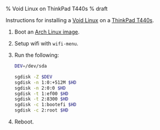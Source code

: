 % Void Linux on ThinkPad T440s
% draft

Instructions for installing a [Void Linux][] on a [ThinkPad T440s][t440s].

1. Boot an [Arch Linux image][arch].
2. Setup wifi with `wifi-menu`.
3. Run the following:

    ```sh
    DEV=/dev/sda

    sgdisk -Z $DEV
    sgdisk -n 1:0:+512M $HD
    sgdisk -n 2:0:0 $HD
    sgdisk -t 1:ef00 $HD
    sgdisk -t 2:8300 $HD
    sgdisk -c 1:bootefi $HD
    sgdisk -c 2:root $HD
    ```
5. Reboot.

[Void Linux]: http://voidlinux.eu/
[t440s]: http://shop.lenovo.com/us/en/laptops/thinkpad/t-series/t440s/
[arch]: https://www.archlinux.org/download/

